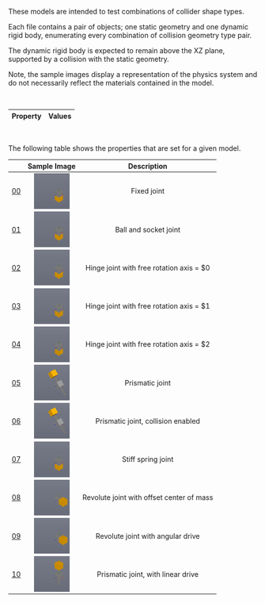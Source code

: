 
These models are intended to test combinations of collider shape types.

Each file contains a pair of objects; one static geometry and one dynamic rigid body, enumerating every combination of collision geometry type pair.

The dynamic rigid body is expected to remain above the XZ plane, supported by a collision with the static geometry.

Note, the sample images display a representation of the physics system and do not necessarily reflect the materials contained in the model.

<br>

| Property | **Values** |
| :---: | :---: |


<br>

The following table shows the properties that are set for a given model.

|   | Sample Image | Description |
| :---: | :---: | :---: |
| [00](RigidBodies_Joint_00.gltf) | [<img src="Figures/Thumbnails/RigidBodies_Joint_00.png" align="middle">](Figures/SampleImages/RigidBodies_Joint_00.png) | Fixed joint |
| [01](RigidBodies_Joint_01.gltf) | [<img src="Figures/Thumbnails/RigidBodies_Joint_01.png" align="middle">](Figures/SampleImages/RigidBodies_Joint_01.png) | Ball and socket joint |
| [02](RigidBodies_Joint_02.gltf) | [<img src="Figures/Thumbnails/RigidBodies_Joint_02.png" align="middle">](Figures/SampleImages/RigidBodies_Joint_02.png) | Hinge joint with free rotation axis = $0 |
| [03](RigidBodies_Joint_03.gltf) | [<img src="Figures/Thumbnails/RigidBodies_Joint_03.png" align="middle">](Figures/SampleImages/RigidBodies_Joint_03.png) | Hinge joint with free rotation axis = $1 |
| [04](RigidBodies_Joint_04.gltf) | [<img src="Figures/Thumbnails/RigidBodies_Joint_04.png" align="middle">](Figures/SampleImages/RigidBodies_Joint_04.png) | Hinge joint with free rotation axis = $2 |
| [05](RigidBodies_Joint_05.gltf) | [<img src="Figures/Thumbnails/RigidBodies_Joint_05.png" align="middle">](Figures/SampleImages/RigidBodies_Joint_05.png) | Prismatic joint |
| [06](RigidBodies_Joint_06.gltf) | [<img src="Figures/Thumbnails/RigidBodies_Joint_06.png" align="middle">](Figures/SampleImages/RigidBodies_Joint_06.png) | Prismatic joint, collision enabled |
| [07](RigidBodies_Joint_07.gltf) | [<img src="Figures/Thumbnails/RigidBodies_Joint_07.png" align="middle">](Figures/SampleImages/RigidBodies_Joint_07.png) | Stiff spring joint |
| [08](RigidBodies_Joint_08.gltf) | [<img src="Figures/Thumbnails/RigidBodies_Joint_08.png" align="middle">](Figures/SampleImages/RigidBodies_Joint_08.png) | Revolute joint with offset center of mass |
| [09](RigidBodies_Joint_09.gltf) | [<img src="Figures/Thumbnails/RigidBodies_Joint_09.png" align="middle">](Figures/SampleImages/RigidBodies_Joint_09.png) | Revolute joint with angular drive |
| [10](RigidBodies_Joint_10.gltf) | [<img src="Figures/Thumbnails/RigidBodies_Joint_10.png" align="middle">](Figures/SampleImages/RigidBodies_Joint_10.png) | Prismatic joint, with linear drive |
 
